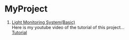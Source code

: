 # MyProject

1. [Light Monitoring System(Basic)](https://projectsubmission.boltiot.com/?p=19198&preview=true)  
Here is my youtube video of the tutorial of this project...  
[Tutorial](https://youtu.be/zRH27ycbOh0)
